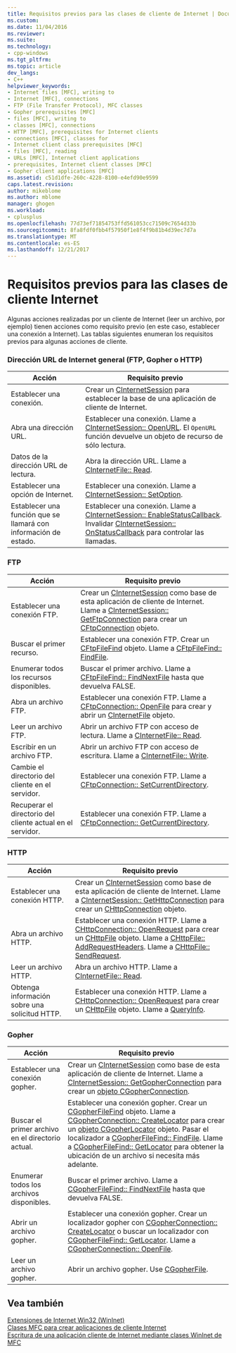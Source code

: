 ```yaml
---
title: Requisitos previos para las clases de cliente de Internet | Documentos de Microsoft
ms.custom: 
ms.date: 11/04/2016
ms.reviewer: 
ms.suite: 
ms.technology:
- cpp-windows
ms.tgt_pltfrm: 
ms.topic: article
dev_langs:
- C++
helpviewer_keywords:
- Internet files [MFC], writing to
- Internet [MFC], connections
- FTP (File Transfer Protocol), MFC classes
- Gopher prerequisites [MFC]
- files [MFC], writing to
- classes [MFC], connections
- HTTP [MFC], prerequisites for Internet clients
- connections [MFC], classes for
- Internet client class prerequisites [MFC]
- files [MFC], reading
- URLs [MFC], Internet client applications
- prerequisites, Internet client classes [MFC]
- Gopher client applications [MFC]
ms.assetid: c51d1dfe-260c-4228-8100-e4efd90e9599
caps.latest.revision: 
author: mikeblome
ms.author: mblome
manager: ghogen
ms.workload:
- cplusplus
ms.openlocfilehash: 77d73ef71854753ffd561053cc71509c7654d33b
ms.sourcegitcommit: 8fa8fdf0fbb4f57950f1e8f4f9b81b4d39ec7d7a
ms.translationtype: MT
ms.contentlocale: es-ES
ms.lasthandoff: 12/21/2017
---
```

# <a name="prerequisites-for-internet-client-classes"></a>Requisitos previos para las clases de cliente Internet
Algunas acciones realizadas por un cliente de Internet (leer un archivo, por ejemplo) tienen acciones como requisito previo (en este caso, establecer una conexión a Internet). Las tablas siguientes enumeran los requisitos previos para algunas acciones de cliente.  
  
### <a name="general-internet-url-ftp-gopher-or-http"></a>Dirección URL de Internet general (FTP, Gopher o HTTP)  
  
|Acción|Requisito previo|  
|------------|------------------|  
|Establecer una conexión.|Crear un [CInternetSession](../mfc/reference/cinternetsession-class.md) para establecer la base de una aplicación de cliente de Internet.|  
|Abra una dirección URL.|Establecer una conexión. Llame a [CInternetSession:: OpenURL](../mfc/reference/cinternetsession-class.md#openurl). El `OpenURL` función devuelve un objeto de recurso de sólo lectura.|  
|Datos de la dirección URL de lectura.|Abra la dirección URL. Llame a [CInternetFile:: Read](../mfc/reference/cinternetfile-class.md#read).|  
|Establecer una opción de Internet.|Establecer una conexión. Llame a [CInternetSession:: SetOption](../mfc/reference/cinternetsession-class.md#setoption).|  
|Establecer una función que se llamará con información de estado.|Establecer una conexión. Llame a [CInternetSession:: EnableStatusCallback](../mfc/reference/cinternetsession-class.md#enablestatuscallback). Invalidar [CInternetSession:: OnStatusCallback](../mfc/reference/cinternetsession-class.md#onstatuscallback) para controlar las llamadas.|  
  
### <a name="ftp"></a>FTP  
  
|Acción|Requisito previo|  
|------------|------------------|  
|Establecer una conexión FTP.|Crear un [CInternetSession](../mfc/reference/cinternetsession-class.md) como base de esta aplicación de cliente de Internet. Llame a [CInternetSession:: GetFtpConnection](../mfc/reference/cinternetsession-class.md#getftpconnection) para crear un [CFtpConnection](../mfc/reference/cftpconnection-class.md) objeto.|  
|Buscar el primer recurso.|Establecer una conexión FTP. Crear un [CFtpFileFind](../mfc/reference/cftpfilefind-class.md) objeto. Llame a [CFtpFileFind:: FindFile](../mfc/reference/cftpfilefind-class.md#findfile).|  
|Enumerar todos los recursos disponibles.|Buscar el primer archivo. Llame a [CFtpFileFind:: FindNextFile](../mfc/reference/cftpfilefind-class.md#findnextfile) hasta que devuelva FALSE.|  
|Abra un archivo FTP.|Establecer una conexión FTP. Llame a [CFtpConnection:: OpenFile](../mfc/reference/cftpconnection-class.md#openfile) para crear y abrir un [CInternetFile](../mfc/reference/cinternetfile-class.md) objeto.|  
|Leer un archivo FTP.|Abrir un archivo FTP con acceso de lectura. Llame a [CInternetFile:: Read](../mfc/reference/cinternetfile-class.md#read).|  
|Escribir en un archivo FTP.|Abrir un archivo FTP con acceso de escritura. Llame a [CInternetFile:: Write](../mfc/reference/cinternetfile-class.md#write).|  
|Cambie el directorio del cliente en el servidor.|Establecer una conexión FTP. Llame a [CFtpConnection:: SetCurrentDirectory](../mfc/reference/cftpconnection-class.md#setcurrentdirectory).|  
|Recuperar el directorio del cliente actual en el servidor.|Establecer una conexión FTP. Llame a [CFtpConnection:: GetCurrentDirectory](../mfc/reference/cftpconnection-class.md#getcurrentdirectory).|  
  
### <a name="http"></a>HTTP  
  
|Acción|Requisito previo|  
|------------|------------------|  
|Establecer una conexión HTTP.|Crear un [CInternetSession](../mfc/reference/cinternetsession-class.md) como base de esta aplicación de cliente de Internet. Llame a [CInternetSession:: GetHttpConnection](../mfc/reference/cinternetsession-class.md#gethttpconnection) para crear un [CHttpConnection](../mfc/reference/chttpconnection-class.md) objeto.|  
|Abra un archivo HTTP.|Establecer una conexión HTTP. Llame a [CHttpConnection:: OpenRequest](../mfc/reference/chttpconnection-class.md#openrequest) para crear un [CHttpFile](../mfc/reference/chttpfile-class.md) objeto. Llame a [CHttpFile:: AddRequestHeaders](../mfc/reference/chttpfile-class.md#addrequestheaders). Llame a [CHttpFile:: SendRequest](../mfc/reference/chttpfile-class.md#sendrequest).|  
|Leer un archivo HTTP.|Abra un archivo HTTP. Llame a [CInternetFile:: Read](../mfc/reference/cinternetfile-class.md#read).|  
|Obtenga información sobre una solicitud HTTP.|Establecer una conexión HTTP. Llame a [CHttpConnection:: OpenRequest](../mfc/reference/chttpconnection-class.md#openrequest) para crear un [CHttpFile](../mfc/reference/chttpfile-class.md) objeto. Llame a [QueryInfo](../mfc/reference/chttpfile-class.md#queryinfo).|  
  
### <a name="gopher"></a>Gopher  
  
|Acción|Requisito previo|  
|------------|------------------|  
|Establecer una conexión gopher.|Crear un [CInternetSession](../mfc/reference/cinternetsession-class.md) como base de esta aplicación de cliente de Internet. Llame a [CInternetSession:: GetGopherConnection](../mfc/reference/cinternetsession-class.md#getgopherconnection) para crear un [objeto CGopherConnection](../mfc/reference/cgopherconnection-class.md).|  
|Buscar el primer archivo en el directorio actual.|Establecer una conexión gopher. Crear un [CGopherFileFind](../mfc/reference/cgopherfilefind-class.md) objeto. Llame a [CGopherConnection:: CreateLocator](../mfc/reference/cgopherconnection-class.md#createlocator) para crear un [objeto CGopherLocator](../mfc/reference/cgopherlocator-class.md) objeto. Pasar el localizador a [CGopherFileFind:: FindFile](../mfc/reference/cgopherfilefind-class.md#findfile). Llame a [CGopherFileFind:: GetLocator](../mfc/reference/cgopherfilefind-class.md#getlocator) para obtener la ubicación de un archivo si necesita más adelante.|  
|Enumerar todos los archivos disponibles.|Buscar el primer archivo. Llame a [CGopherFileFind:: FindNextFile](../mfc/reference/cgopherfilefind-class.md#findnextfile) hasta que devuelva FALSE.|  
|Abrir un archivo gopher.|Establecer una conexión gopher. Crear un localizador gopher con [CGopherConnection:: CreateLocator](../mfc/reference/cgopherconnection-class.md#createlocator) o buscar un localizador con [CGopherFileFind:: GetLocator](../mfc/reference/cgopherfilefind-class.md#getlocator). Llame a [CGopherConnection:: OpenFile](../mfc/reference/cgopherconnection-class.md#openfile).|  
|Leer un archivo gopher.|Abrir un archivo gopher. Use [CGopherFile](../mfc/reference/cgopherfile-class.md).|  
  
## <a name="see-also"></a>Vea también  
 [Extensiones de Internet Win32 (WinInet)](../mfc/win32-internet-extensions-wininet.md)   
 [Clases MFC para crear aplicaciones de cliente Internet](../mfc/mfc-classes-for-creating-internet-client-applications.md)   
 [Escritura de una aplicación cliente de Internet mediante clases WinInet de MFC](../mfc/writing-an-internet-client-application-using-mfc-wininet-classes.md)
